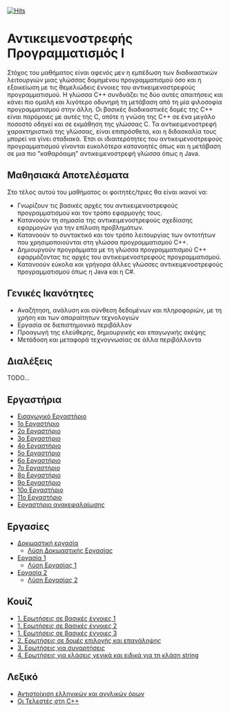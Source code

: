 [![Hits](https://hits.seeyoufarm.com/api/count/incr/badge.svg?url=https%3A%2F%2Feffie375.github.io%2FTPTE-AEGEAN&count_bg=%23E3802B&title_bg=%2307359E&icon=internetarchive.svg&icon_color=%23E7E7E7&title=%CE%A0%CF%81%CE%BF%CE%B2%CE%BF%CE%BB%CE%AD%CF%82&edge_flat=false)](https://hits.seeyoufarm.com)

# Αντικειμενοστρεφής Προγραμματισμός Ι

Στόχος του μαθήματος είναι αφενός μεν η εμπέδωση των διαδικαστικών λειτουργιών μιας γλώσσας δομημένου προγραμματισμού όσο και η εξοικείωση με τις θεμελιώδεις έννοιες του αντικειμενοστρεφούς προγραμματισμού. Η γλώσσα C++ συνδυάζει τις δύο αυτές απαιτήσεις και κάνει πιο ομαλή και λιγότερο οδυνηρή τη μετάβαση από τη μία φιλοσοφία προγραμματισμού στην άλλη. Οι βασικές διαδικαστικές δομές της C++ είναι παρόμοιες με αυτές της C, οπότε η γνώση της C++ σε ένα μεγάλο ποσοστό οδηγεί και σε εκμάθηση της γλώσσας C. Τα αντικειμενοστρεφή χαρακτηριστικά της γλώσσας, είναι επιπρόσθετα, και η διδασκαλία τους μπορεί να γίνει σταδιακά. Έτσι οι ιδιαιτερότητες του αντικειμενοστρεφούς προγραμματισμού γίνονται ευκολότερα κατανοητές όπως και η μετάβαση σε μια πιο "καθαρόαιμη" αντικειμενοστρεφή γλώσσα όπως η Java.

## Μαθησιακά Αποτελέσματα

Στο τέλος αυτού του μαθήματος οι φοιτητές/τριες θα είναι ικανοί να:

- Γνωρίζουν τις βασικές αρχές του αντικειμενοστρεφούς προγραμματισμού και τον τρόπο εφαρμογής τους.
- Κατανοούν τη σημασία της αντικειμενοστρεφούς σχεδίασης εφαρμογών για την επίλυση προβλημάτων.
- Κατανοούν το συντακτικό και τον τρόπο λειτουργίας των οντοτήτων που χρησιμοποιούνται
στη γλώσσα προγραμματισμού C++.
- Δημιουργούν προγράμματα με τη γλώσσα προγραμματισμού C++ εφαρμόζοντας τις αρχές του αντικειμενοστρεφούς προγραμματισμού.
- Κατανοούν εύκολα και γρήγορα άλλες γλώσσες αντικειμενοστρεφούς προγραμματισμού όπως η Java και η C#.

## Γενικές Ικανότητες

- Αναζήτηση, ανάλυση και σύνθεση δεδομένων και πληροφοριών, με τη χρήση και των απαραίτητων τεχνολογιών
- Εργασία σε διεπιστημονικό περιβάλλον
- Προαγωγή της ελεύθερης, δημιουργικής και επαγωγικής σκέψης
- Μετάδοση και μεταφορά τεχνογνωσίας σε άλλα περιβάλλοντα

## Διαλέξεις

TODO...

## Εργαστήρια

- [Εισαγωγικό Εργαστήριο](labs/lab-00.md)
- [1o Εργαστήριο](labs/lab-01.md)
- [2o Εργαστήριο](labs/lab-02.md)
- [3o Εργαστήριο](labs/lab-03.md)
- [4o Εργαστήριο](labs/lab-04.md)
- [5o Εργαστήριο](labs/lab-05.md)
- [6o Εργαστήριο](labs/lab-06.md)
- [7o Εργαστήριο](labs/lab-07.md)
- [8o Εργαστήριο](labs/lab-08.md)
- [9o Εργαστήριο](labs/lab-09.md)
- [10o Εργαστήριο](labs/lab-10.md)
- [11o Εργαστήριο](labs/lab-11.md)
- [Εργαστήριο ανακεφαλαίωσης](labs/lab-12.md)

## Εργασίες

- [Δοκιμαστική εργασία](ergasies/dokimastiki.md)
  - [Λύση Δοκιμαστικής Εργασίας](ergasies/source/0_ct20044.cpp)
- [Εργασία 1](ergasies/ergasia-01.md)
  - [Λύση Εργασίας 1](ergasies/source/1_ct20044.cpp)
- [Εργασία 2](ergasies/ergasia-02.md)
  - [Λύση Εργασίας 2](ergasies/source/2_ct20044.cpp)

## Κουίζ

- [1. Ερωτήσεις σε βασικές έννοιες 1](https://forms.gle/qHDWYgt6cp96YyGM9)
- [1. Ερωτήσεις σε βασικές έννοιες 2](https://forms.gle/YBqBdpqRJL4H4ZXP9)
- [1. Ερωτήσεις σε βασικές έννοιες 3](https://forms.gle/Wh3KypXgrcEyTvjq5)
- [2. Ερωτήσεις σε δομές επιλογής και επανάληψης](https://drive.google.com/file/d/1sA3jtsAUWqGHdszayqkg8VRzL-NIqgv4/view?usp=sharing)
- [3. Ερωτήσεις για συναρτήσεις](https://drive.google.com/file/d/1FeVJ9DgdgRHWUUXolnYR0eQsfwwn4YiX/view?usp=sharing)
- [4. Ερωτήσεις για κλάσεις γενικά και ειδικά για τη κλάση string](https://drive.google.com/file/d/177OfwEqfDCN_4I6MI6EKinVBAUNfl5IP/view?usp=sharing)

## Λεξικό

- [Αντιστοίχιση ελληνικών και αγγλικών όρων](orologies.md)
- [Οι Τελεστές στη C++](telestes.md)

